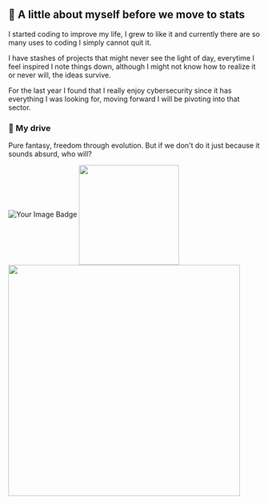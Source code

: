 ## 📓 A little about myself before we move to stats

 I started coding to improve my life, I grew to like it and currently there are so many uses to coding I simply cannot quit it.
  
 I have stashes of projects that might never see the light of day, everytime I feel inspired I note things down, although I might not know how to realize it or never will, the ideas survive.

 For the last year I found that I really enjoy cybersecurity since it has everything I was looking for, moving forward I will be pivoting into that sector.

### 🎇 My drive 

Pure fantasy, freedom through evolution. But if we don't do it just because it sounds absurd, who will? 

<img src="https://tryhackme-badges.s3.amazonaws.com/AmadeusSlabu.png" alt="Your Image Badge" />
<a href="https://github.com/AmadeusMoon/github-readme-stats">
  <img height=200 align="center" src="https://github-readme-stats.vercel.app/api?username=AmadeusMoon&theme=transparent" />
</a>
<a href='https://github.com/AmadeusMoon/github-readme-stats'>
<img width=463 align="center" src='https://github-readme-stats.vercel.app/api/wakatime?username=AmadeusMoon&theme=transparent'/>
</a>



